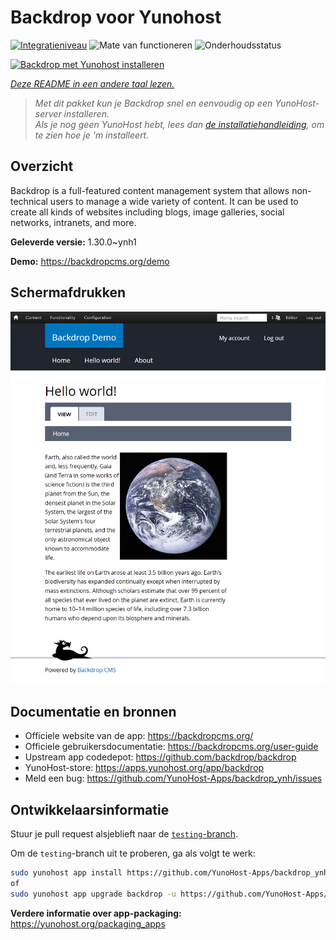 <!--
NB: Deze README is automatisch gegenereerd door <https://github.com/YunoHost/apps/tree/master/tools/readme_generator>
Hij mag NIET handmatig aangepast worden.
-->

# Backdrop voor Yunohost

[![Integratieniveau](https://apps.yunohost.org/badge/integration/backdrop)](https://ci-apps.yunohost.org/ci/apps/backdrop/)
![Mate van functioneren](https://apps.yunohost.org/badge/state/backdrop)
![Onderhoudsstatus](https://apps.yunohost.org/badge/maintained/backdrop)

[![Backdrop met Yunohost installeren](https://install-app.yunohost.org/install-with-yunohost.svg)](https://install-app.yunohost.org/?app=backdrop)

*[Deze README in een andere taal lezen.](./ALL_README.md)*

> *Met dit pakket kun je Backdrop snel en eenvoudig op een YunoHost-server installeren.*  
> *Als je nog geen YunoHost hebt, lees dan [de installatiehandleiding](https://yunohost.org/install), om te zien hoe je 'm installeert.*

## Overzicht

Backdrop is a full-featured content management system that allows non-technical users to manage a wide variety of content. It can be used to create all kinds of websites including blogs, image galleries, social networks, intranets, and more.


**Geleverde versie:** 1.30.0~ynh1

**Demo:** <https://backdropcms.org/demo>

## Schermafdrukken

![Schermafdrukken van Backdrop](./doc/screenshots/Hello_world.png)

## Documentatie en bronnen

- Officiele website van de app: <https://backdropcms.org/>
- Officiele gebruikersdocumentatie: <https://backdropcms.org/user-guide>
- Upstream app codedepot: <https://github.com/backdrop/backdrop>
- YunoHost-store: <https://apps.yunohost.org/app/backdrop>
- Meld een bug: <https://github.com/YunoHost-Apps/backdrop_ynh/issues>

## Ontwikkelaarsinformatie

Stuur je pull request alsjeblieft naar de [`testing`-branch](https://github.com/YunoHost-Apps/backdrop_ynh/tree/testing).

Om de `testing`-branch uit te proberen, ga als volgt te werk:

```bash
sudo yunohost app install https://github.com/YunoHost-Apps/backdrop_ynh/tree/testing --debug
of
sudo yunohost app upgrade backdrop -u https://github.com/YunoHost-Apps/backdrop_ynh/tree/testing --debug
```

**Verdere informatie over app-packaging:** <https://yunohost.org/packaging_apps>
